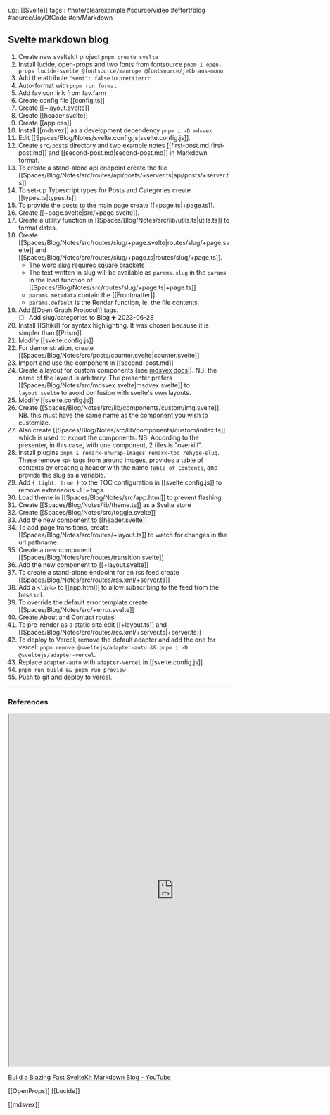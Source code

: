 up:: [[Svelte]]
tags:: #note/clearexample #source/video #effort/blog #source/JoyOfCode #on/Markdown 

## Svelte markdown blog

1. Create new sveltekit project  `pnpm create svelte`
2. Install lucide, open-props and two fonts from fontsource
`pnpm i open-props lucide-svelte @fontsource/manrope @fontsource/jetbrans-mono`
3. Add the attribute `"semi": false` to `prettierrc`
4. Auto-format with `pnpm run format`
5. Add favicon link from fav.farm
6. Create config file [[config.ts]]
8. Create [[+layout.svelte]]
9. Create [[header.svelte]]
10. Create [[app.css]]
11. Install [[mdsvex]] as a development dependency `pnpm i -D mdsvex`
12. Edit [[Spaces/Blog/Notes/svelte.config.js|svelte.config.js]].
13. Create `src/posts` directory and two example notes [[first-post.md|first-post.md]] and  [[second-post.md|second-post.md]] in Markdown format.
14. To create a stand-alone api endpoint create the file [[Spaces/Blog/Notes/src/routes/api/posts/+server.ts|api/posts/+server.ts]] 
15. To set-up Typescript types for Posts and Categories create [[types.ts|types.ts]].
16. To provide the posts to the main page create [[+page.ts|+page.ts]].
17. Create [[+page.svelte|src/+page.svelte]].
18. Create a utility function in [[Spaces/Blog/Notes/src/lib/utils.ts|utils.ts]] to format dates.
19. Create [[Spaces/Blog/Notes/src/routes/slug/+page.svelte|routes/slug/+page.svelte]] and [[Spaces/Blog/Notes/src/routes/slug/+page.ts|routes/slug/+page.ts]]. 
	- The word _slug_ requires square brackets
	- The text written in slug will be available as `params.slug` in the `params` in the load function of [[Spaces/Blog/Notes/src/routes/slug/+page.ts|+page.ts]]
	- `params.metadata` contain the [[Frontmatter]]
	- `params.default` is the Render function, ie. the file contents
20. Add [[Open Graph Protocol]] tags.
	- [ ] Add slug/categories to Blog ➕ 2023-06-28 
21. Install [[Shiki]] for syntax highlighting. It was chosen because it is simpler than [[Prism]].
22. Modify [[svelte.config.js]] 
23. For demonstration, create [[Spaces/Blog/Notes/src/posts/counter.svelte|counter.svelte]] 
24. Import and use the component in [[second-post.md]] 
25. Create a layout for custom components (see [mdsvex docs!](https://mdsvex.pngwn.io/docs#layout)). NB. the name of the layout is arbitrary. The presenter prefers [[Spaces/Blog/Notes/src/mdsvex.svelte|msdvex.svelte]] to `layout.svelte` to avoid confusion with svelte's own layouts.
26. Modify [[svelte.config.js]]
27. Create [[Spaces/Blog/Notes/src/lib/components/custom/img.svelte]]. NB. this must have the same name as the component you wish to customize. 
28. Also create [[Spaces/Blog/Notes/src/lib/components/custom/index.ts]] which is used to export the components. NB. According to the presenter, in this case, with one component, 2 files is "overkill".
29. Install plugins `pnpm i remark-unwrap-images remark-toc rehype-slug`. These remove `<p>` tags from around images, provides a table of contents by creating a header with the name `Table of Contents`, and provide the slug as a variable.
30. Add ` { tight: true } ` to the TOC configuration in [[svelte.config.js]] to remove extraneous `<li>` tags.
31. Load theme in [[Spaces/Blog/Notes/src/app.html]] to prevent flashing.
32. Create [[Spaces/Blog/Notes/lib/theme.ts]] as a Svelte store
33. Create [[Spaces/Blog/Notes/src/toggle.svelte]] 
34. Add the new component to [[header.svelte]] 
35. To add page transitions, create [[Spaces/Blog/Notes/src/routes/+layout.ts]] to watch for changes in the url pathname.
36. Create a new component [[Spaces/Blog/Notes/src/routes/transition.svelte]] 
37. Add the new component to [[+layout.svelte]] 
38. To create a stand-alone endpoint for an rss feed create [[Spaces/Blog/Notes/src/routes/rss.xml/+server.ts]] 
39. Add a `<link>` to [[app.html]] to allow subscribing to the feed from the base url.
40. To override the default error template create [[Spaces/Blog/Notes/src/+error.svelte]] 
41. Create About and Contact routes
42. To pre-render as a static site edit [[+layout.ts]] and [[Spaces/Blog/Notes/src/routes/rss.xml/+server.ts|+server.ts]] 
43. To deploy to Vercel, remove the default adapter and add the one for vercel: `pnpm remove @sveltejs/adapter-auto && pnpm i -D @sveltejs/adapter-vercel`.
44. Replace `adapter-auto` with `adapter-vercel` in [[svelte.config.js]]
45. `pnpm run build && pnpm run preview`
46. Push to git and deploy to vercel.


---

### References

<iframe width=750 height=800 src="https://joyofcode.xyz/sveltekit-markdown-blog"></iframe>


[Build a Blazing Fast SvelteKit Markdown Blog - YouTube](https://youtu.be/RhScu3uqGd0)

[[OpenProps]]
[[Lucide]]

[[mdsvex]]